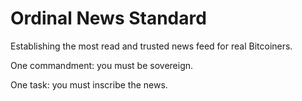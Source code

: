 # Ordinal News Standard

Establishing the most read and trusted news feed for real Bitcoiners.

One commandment: you must be sovereign.

One task: you must inscribe the news.
